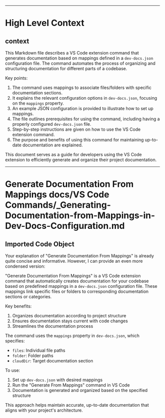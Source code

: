 

  ---
# High Level Context
## context
This Markdown file describes a VS Code extension command that generates documentation based on mappings defined in a `dev-docs.json` configuration file. The command automates the process of organizing and structuring documentation for different parts of a codebase.

Key points:
1. The command uses mappings to associate files/folders with specific documentation sections.
2. It explains the relevant configuration options in `dev-docs.json`, focusing on the `mappings` property.
3. An example JSON configuration is provided to illustrate how to set up mappings.
4. The file outlines prerequisites for using the command, including having a properly configured `dev-docs.json` file.
5. Step-by-step instructions are given on how to use the VS Code extension command.
6. The purpose and benefits of using this command for maintaining up-to-date documentation are explained.

This document serves as a guide for developers using the VS Code extension to efficiently generate and organize their project documentation.

  
---
# Generate Documentation From Mappings docs/VS Code Commands/_Generating-Documentation-from-Mappings-in-Dev-Docs-Configuration.md
## Imported Code Object
Your explanation of "Generate Documentation From Mappings" is already quite concise and informative. However, I can provide an even more condensed version:

"Generate Documentation From Mappings" is a VS Code extension command that automatically creates documentation for your codebase based on predefined mappings in a `dev-docs.json` configuration file. These mappings link specific files or folders to corresponding documentation sections or categories. 

Key benefits:
1. Organizes documentation according to project structure
2. Ensures documentation stays current with code changes
3. Streamlines the documentation process

The command uses the `mappings` property in `dev-docs.json`, which specifies:
- `files`: Individual file paths
- `folder`: Folder paths
- `cloudDir`: Target documentation section

To use:
1. Set up `dev-docs.json` with desired mappings
2. Run the "Generate From Mappings" command in VS Code
3. Documentation is generated and organized based on the specified structure

This approach helps maintain accurate, up-to-date documentation that aligns with your project's architecture.

  